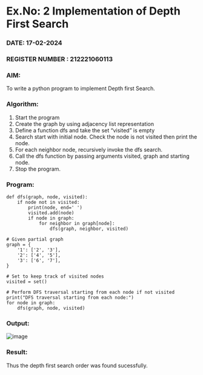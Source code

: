 # Ex.No: 2  Implementation of Depth First Search
### DATE: 17-02-2024                                                                            
### REGISTER NUMBER : 212221060113
### AIM: 
To write a python program to implement Depth first Search. 
### Algorithm:
1. Start the program
2. Create the graph by using adjacency list representation
3. Define a function dfs and take the set “visited” is empty 
4. Search start with initial node. Check the node is not visited then print the node.
5. For each neighbor node, recursively invoke the dfs search.
6. Call the dfs function by passing arguments visited, graph and starting node.
7. Stop the program.
### Program:
```
def dfs(graph, node, visited):
    if node not in visited:
        print(node, end=' ')
        visited.add(node)
        if node in graph:
            for neighbor in graph[node]:
                dfs(graph, neighbor, visited)

# Given partial graph
graph = {
    '1': ['2', '3'],
    '2': ['4', '5'],
    '3': ['6', '7'],
}

# Set to keep track of visited nodes
visited = set()

# Perform DFS traversal starting from each node if not visited
print("DFS traversal starting from each node:")
for node in graph:
    dfs(graph, node, visited)
```

### Output:

![image](https://github.com/Chandru0021/AI_Lab_2023-24/assets/131637082/8589dea6-a1df-42fc-81e5-d196f345534c)


### Result:
Thus the depth first search order was found sucessfully.
